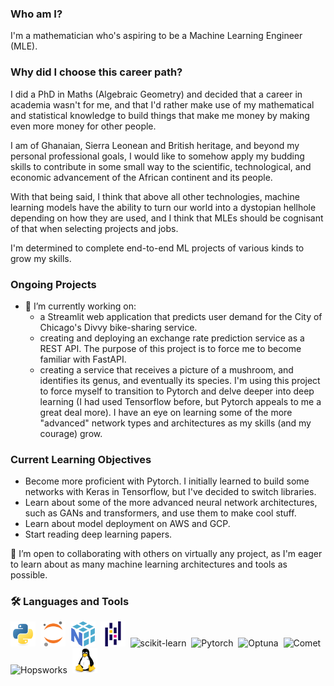 ### Who am I? 

I'm a mathematician who's aspiring to be a Machine Learning Engineer (MLE). 

### Why did I choose this career path? 

I did a PhD in Maths (Algebraic Geometry) and decided that a career in academia wasn't for me, and that I'd rather make use of my mathematical and statistical knowledge to build things that make me money by making even more money for other people.

I am of Ghanaian, Sierra Leonean and British heritage, and beyond my personal professional goals, I would like to somehow apply my budding skills to contribute in some small way to the scientific, technological, and economic advancement of the African continent and its people. 

With that being said, I think that above all other technologies, machine learning models have the ability to turn our world into a dystopian hellhole depending on how they are used, and I think that MLEs should be cognisant of that when selecting projects and jobs.

I'm determined to complete end-to-end ML projects of various kinds to grow my skills.

### Ongoing Projects 
- 🔭 I’m currently working on:
   -  a Streamlit web application that predicts user demand for the City of Chicago's Divvy bike-sharing service.
   -  creating and deploying an exchange rate prediction service as a REST API. The purpose of this project is to force me to become familiar with FastAPI.
   -  creating a service that receives a picture of a mushroom, and identifies its genus, and eventually its species. I'm using this project to force myself to transition to Pytorch and delve deeper into deep learning (I had used Tensorflow before, but Pytorch appeals to me a great deal more). I have an eye on learning some of the more "advanced" network types and architectures as my skills (and my courage) grow.

### Current Learning Objectives
- Become more proficient with Pytorch. I initially learned to build some networks with Keras in Tensorflow, but I've decided to switch libraries. 
- Learn about some of the more advanced neural network architectures, such as GANs and transformers, and use them to make cool stuff.
- Learn about model deployment on AWS and GCP.
- Start reading deep learning papers.
   

👯 I’m open to collaborating with others on virtually any project, as I'm eager to learn about as many machine learning architectures and tools as possible.



### :hammer_and_wrench: Languages and Tools
  <img src="https://github.com/devicons/devicon/blob/master/icons/python/python-original.svg" title="Python" alt="Python" width="40" height="40"/>&nbsp;
  <img src="https://github.com/devicons/devicon/blob/master/icons/jupyter/jupyter-original.svg" title="Jupyter" alt="Jupyter" width="40" height="40"/>&nbsp;
  <img src="https://github.com/devicons/devicon/blob/master/icons/numpy/numpy-original.svg" title="Numpy" alt="Numpy" width="40" height="40"/>&nbsp;
  <img src="https://github.com/devicons/devicon/blob/master/icons/pandas/pandas-original.svg" title="Pandas" alt="Pandas" width="40" height="40"/>&nbsp;
  <img src="https://external-content.duckduckgo.com/iu/?u=https%3A%2F%2Flogosdownload.com%2Flogo%2Fscikit-learn-logo-big.png&f=1&nofb=1&ipt=dc8109c7270108f1039f351c0c19e173c3f752eb44eb1b66c3559e7a6605ed06&ipo=images" title="scikit-learn" alt="scikit-learn" width="50" height="40"/>&nbsp; 
  <img src="https://upload.wikimedia.org/wikipedia/commons/1/10/PyTorch_logo_icon.svg" title="Pytorch" alt="Pytorch" width="40" height="40"/>&nbsp; 
  <img src="https://avatars.githubusercontent.com/u/57251745?s=400&v=4" title="Optuna" alt="Optuna" width="40" height="40"/>&nbsp; 
  <img src="https://www.comet.com/images/logo_comet_light.png" title="CometML" alt="Comet" width="60" height="40"/>&nbsp; 
  <img src="https://image.pngaaa.com/311/6854311-middle.png" title="Hopsworks" alt="Hopsworks" width="50" height="40"/>&nbsp; 
  <img src="https://github.com/devicons/devicon/blob/master/icons/linux/linux-original.svg" title="Linux" alt="Linux" width="40" height="40"/>&nbsp;
</div>

